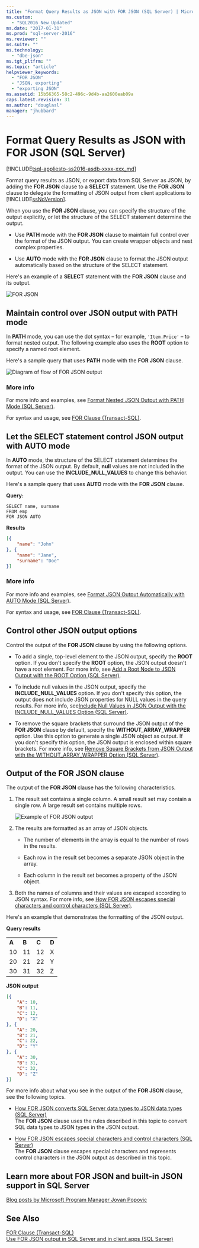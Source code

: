 ```yaml
---
title: "Format Query Results as JSON with FOR JSON (SQL Server) | Microsoft Docs"
ms.custom: 
  - "SQL2016_New_Updated"
ms.date: "2017-01-31"
ms.prod: "sql-server-2016"
ms.reviewer: ""
ms.suite: ""
ms.technology: 
  - "dbe-json"
ms.tgt_pltfrm: ""
ms.topic: "article"
helpviewer_keywords: 
  - "FOR JSON"
  - "JSON, exporting"
  - "exporting JSON"
ms.assetid: 15b56365-58c2-496c-9d4b-aa2600eab09a
caps.latest.revision: 31
ms.author: "douglasl"
manager: "jhubbard"
---
```

# Format Query Results as JSON with FOR JSON (SQL Server)
[!INCLUDE[tsql-appliesto-ss2016-asdb-xxxx-xxx_md](../../relational-databases/data-compression/includes/tsql-appliesto-ss2016-asdb-xxxx-xxx-md.md)]

Format query results as JSON, or export data from SQL Server as JSON, by adding the **FOR JSON** clause to a **SELECT** statement. Use the **FOR JSON** clause to delegate the formatting of JSON output from client applications to [!INCLUDE[ssNoVersion](../../advanced-analytics/r-services/includes/ssnoversion-md.md)].
  
 When you use the **FOR JSON** clause, you can specify the structure of the output explicitly, or let the structure of the SELECT statement determine the output.  
  
-   Use **PATH** mode with the **FOR JSON** clause to maintain full control over the format of the JSON output. You can create wrapper objects and nest complex properties.  
  
-   Use **AUTO** mode with the **FOR JSON** clause to format the JSON output automatically based on the structure of the SELECT statement.  
  
Here's an example of a **SELECT** statement with the **FOR JSON** clause and its output.
  
 ![FOR JSON](../../relational-databases/json/media/jsonslides2forjson.png "FOR JSON")  
  
## Maintain control over JSON output with PATH mode  
In **PATH** mode, you can use the dot syntax – for example, `'Item.Price'` – to format nested output. The following example also uses the **ROOT** option to specify a named root element.  

Here's a sample query that uses **PATH** mode with the **FOR JSON** clause.
  
 ![Diagram of flow of FOR JSON output](../../relational-databases/json/media/forjson-example1.png "Diagram of flow of FOR JSON output")  

### More info
For more info and examples, see [Format Nested JSON Output with PATH Mode &#40;SQL Server&#41;](../../relational-databases/json/format-nested-json-output-with-path-mode-sql-server.md).

For syntax and usage, see [FOR Clause &#40;Transact-SQL&#41;](../Topic/FOR%20Clause%20\(Transact-SQL\).md).  

## Let the SELECT statement control JSON output with AUTO mode  
In **AUTO** mode, the structure of the SELECT statement determines the format of the JSON output. By default, **null** values are not included in the output. You can use the **INCLUDE_NULL_VALUES** to change this behavior.  

Here's a sample query that uses **AUTO** mode with the **FOR JSON** clause.
 
**Query:**  
  
```tsql  
SELECT name, surname  
FROM emp  
FOR JSON AUTO  
```  
  
 **Results**  
  
```json  
[{
	"name": "John"
}, {
	"name": "Jane",
	"surname": "Doe"
}]
```  
### More info
For more info and examples, see [Format JSON Output Automatically with AUTO Mode &#40;SQL Server&#41;](../../relational-databases/json/format-json-output-automatically-with-auto-mode-sql-server.md).

For syntax and usage, see [FOR Clause &#40;Transact-SQL&#41;](../Topic/FOR%20Clause%20\(Transact-SQL\).md).  
  
## Control other JSON output options  
 Control the output of the **FOR JSON** clause by using the following options.  
  
-   To add a single, top-level element to the JSON output, specify the **ROOT** option. If you don't specify the **ROOT** option, the JSON output doesn't have a root element. For more info, see [Add a Root Node to JSON Output with the ROOT Option &#40;SQL Server&#41;](../../relational-databases/json/add-a-root-node-to-json-output-with-the-root-option-sql-server.md).  
  
-   To include null values in the JSON output, specify the **INCLUDE_NULL_VALUES** option. If you don't specify this option, the output does not include JSON properties for NULL values in the query results. For more info, see[Include Null Values in JSON Output with the INCLUDE_NULL_VALUES Option &#40;SQL Server&#41;](../Topic/Include%20Null%20Values%20in%20JSON%20Output%20with%20the%20INCLUDE_NULL_VALUES%20Option%20\(SQL%20Server\).md).   

-   To remove the square brackets that surround the JSON output of the **FOR JSON** clause by default, specify the **WITHOUT_ARRAY_WRAPPER** option. Use this option to generate a single JSON object as output. If you don't specify this option, the JSON output is enclosed within square brackets. For more info, see [Remove Square Brackets from JSON Output with the WITHOUT_ARRAY_WRAPPER Option &#40;SQL Server&#41;](../Topic/Remove%20Square%20Brackets%20from%20JSON%20Output%20with%20the%20WITHOUT_ARRAY_WRAPPER%20Option%20\(SQL%20Server\).md). 
   
## Output of the FOR JSON clause  
 The output of the **FOR JSON** clause has the following characteristics.  
  
1.  The result set contains a single column. A small result set may contain a single row. A large result set contains multiple rows.  
  
     ![Example of FOR JSON output](../../relational-databases/json/media/forjson-example2.png "Example of FOR JSON output")  
  
2.  The results are formatted as an array of JSON objects.  
  
    -   The number of elements in the array is equal to the number of rows in the results.  
  
    -   Each row in the result set becomes a separate JSON object in the array.  
  
    -   Each column in the result set becomes a property of the JSON object.  
  
3.  Both the names of columns and their values are escaped according to JSON syntax. For more info, see [How FOR JSON escapes special characters and control characters &#40;SQL Server&#41;](../../relational-databases/json/how-for-json-escapes-special-characters-and-control-characters-sql-server.md).
  
 Here's an example that demonstrates the formatting of the JSON output.  
  
 **Query results**  
  
|||||  
|-|-|-|-|  
|**A**|**B**|**C**|**D**|  
|10|11|12|X|  
|20|21|22|Y|  
|30|31|32|Z|  
  
 **JSON output**  
  
```json  
[{
	"A": 10,
	"B": 11,
	"C": 12,
	"D": "X"
}, {
	"A": 20,
	"B": 21,
	"C": 22,
	"D": "Y"
}, {
	"A": 30,
	"B": 31,
	"C": 32,
	"D": "Z"
}] 
```  
 For more info about what you see in the output of the **FOR JSON** clause, see the following topics.  
-   [How FOR JSON converts SQL Server data types to JSON data types &#40;SQL Server&#41;](../../relational-databases/json/how-for-json-converts-sql-server-data-types-to-json-data-types-sql-server.md)  
The **FOR JSON** clause uses the rules described in this topic to convert SQL data types to JSON types in the JSON output.  

-   [How FOR JSON escapes special characters and control characters &#40;SQL Server&#41;](../../relational-databases/json/how-for-json-escapes-special-characters-and-control-characters-sql-server.md)  
 The **FOR JSON** clause escapes special characters and represents control characters in the JSON output as described in this topic.  

## Learn more about FOR JSON and built-in JSON support in SQL Server  
 [Blog posts by Microsoft Program Manager Jovan Popovic](http://blogs.msdn.com/b/sqlserverstorageengine/archive/tags/json/)  
  
## See Also  
 [FOR Clause &#40;Transact-SQL&#41;](../Topic/FOR%20Clause%20\(Transact-SQL\).md)   
 [Use FOR JSON output in SQL Server and in client apps &#40;SQL Server&#41;](../../relational-databases/json/use-for-json-output-in-sql-server-and-in-client-apps-sql-server.md)  
  
  